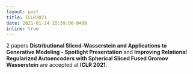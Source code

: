 ```yaml
---
layout: post
title: ICLR2021
date: 2021-01-24 15:59:00-0400
inline: true
---
```


2 papers **Distributional Sliced-Wasserstein and Applications to Generative Modeling - Spotlight Presentation** and **Improving Relational Regularized Autoencoders with Spherical Sliced Fused Gromov Wasserstein** are accepted at **ICLR 2021**.  
